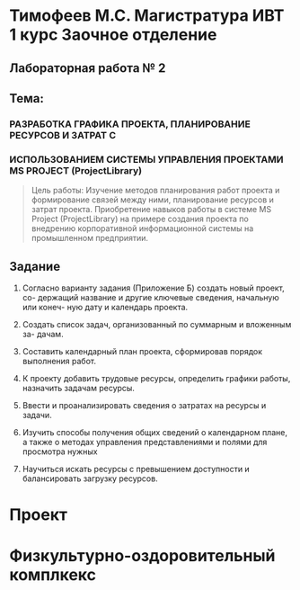 # Тимофеев М.С. Магистратура ИВТ 1 курс Заочное отделение

## Лабораторная работа № 2 

## Тема: 
### РАЗРАБОТКА ГРАФИКА ПРОЕКТА, ПЛАНИРОВАНИЕ РЕСУРСОВ И ЗАТРАТ С
### ИСПОЛЬЗОВАНИЕМ СИСТЕМЫ УПРАВЛЕНИЯ ПРОЕКТАМИ MS PROJECT (ProjectLibrary)

> Цель работы: Изучение методов планирования работ проекта и формирование связей между ними, 
> планирование ресурсов и затрат проекта. Приобретение навыков работы в системе 
> MS Project (ProjectLibrary) на примере создания проекта по внедрению корпоративной 
> информационной системы на промышленном предприятии.




## Задание

1. Согласно варианту задания (Приложение Б) создать новый проект, со-
   держащий название и другие ключевые сведения, начальную или конеч-
   ную дату и календарь проекта.

2. Создать список задач, организованный по суммарным и вложенным за-
   дачам.

3. Составить календарный план проекта, сформировав порядок выполнения 
   работ.


4. К проекту добавить трудовые ресурсы, определить графики работы,
   назначить задачам ресурсы.

5. Ввести и проанализировать сведения о затратах на ресурсы и задачи.


6. Изучить способы получения общих сведений о календарном плане, а
   также о методах управления представлениями и полями для просмотра
   нужных

7. Научиться искать ресурсы с превышением доступности и балансировать
   загрузку ресурсов.

# Проект

# Физкультурно-оздоровительный комплкекс